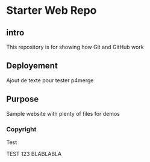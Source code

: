 # Starter Web Repo

## intro

This repository is for showing how Git and GitHub work

## Deployement
Ajout de texte pour tester p4merge

## Purpose

Sample website with plenty of files for demos

### Copyright
Test

TEST 123
BLABLABLA